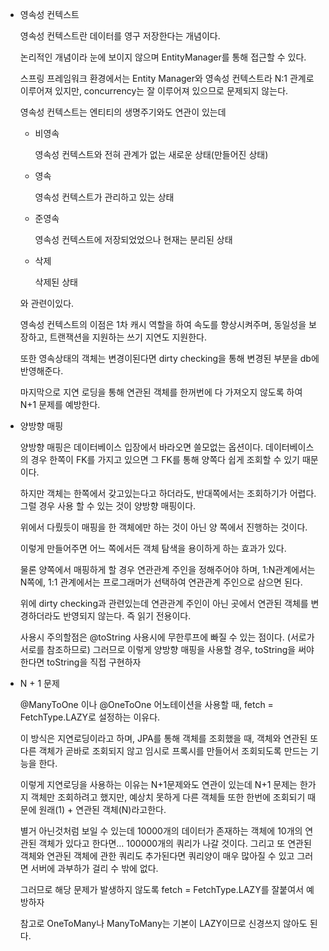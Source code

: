 - 영속성 컨텍스트
    
    영속성 컨텍스트란 데이터를 영구 저장한다는 개념이다.
    
    논리적인 개념이라 눈에 보이지 않으며 EntityManager를 통해 접근할 수 있다.
    
    스프링 프레임워크 환경에서는 Entity Manager와 영속성 컨텍스트라 N:1 관계로 이루어져 있지만, concurrency는 잘 이루어져 있으므로 문제되지 않는다.
    
    영속성 컨텍스트는 엔티티의 생명주기와도 연관이 있는데
    
    - 비영속
        
        영속성 컨텍스트와 전혀 관계가 없는 새로운 상태(만들어진 상태)
        
    - 영속
        
        영속성 컨텍스트가 관리하고 있는 상태
        
    - 준영속
        
        영속성 컨텍스트에 저장되었었으나 현재는 분리된 상태
        
    - 삭제
        
        삭제된 상태
        
    
    와 관련이있다.
    
    영속성 컨텍스트의 이점은 1차 캐시 역할을 하여 속도를 향상시켜주며, 동일성을 보장하고, 트랜잭션을 지원하는 쓰기 지연도 지원한다.
    
    또한 영속상태의 객체는 변경이된다면 dirty checking을 통해 변경된 부분을 db에 반영해준다.
    
    마지막으로 지연 로딩을 통해 연관된 객체를 한꺼번에 다 가져오지 않도록 하여 N+1 문제를 예방한다.
    
- 양방향 매핑
    
    양방향 매핑은 데이터베이스 입장에서 바라오면 쓸모없는 옵션이다. 데이터베이스의 경우 한쪽이 FK를 가지고 있으면 그 FK를 통해 양쪽다 쉽게 조회할 수 있기 때문이다.
    
    하지만 객체는 한쪽에서 갖고있는다고 하더라도, 반대쪽에서는 조회하기가 어렵다. 그럴 경우 사용 할 수 있는 것이 양방향 매핑이다.
    
    위에서 다뤘듯이 매핑을 한 객체에만 하는 것이 아닌 양 쪽에서 진행하는 것이다.
    
    이렇게 만들어주면 어느 쪽에서든 객체 탐색을 용이하게 하는 효과가 있다.
    
    물론 양쪽에서 매핑하게 할 경우 연관관계 주인을 정해주어야 하며, 1:N관계에서는 N쪽에, 1:1 관계에서는 프로그래머가 선택하여 연관관계 주인으로 삼으면 된다.
    
    위에 dirty checking과 관련있는데 연관관계 주인이 아닌 곳에서 연관된 객체를 변경하더라도 반영되지 않는다. 즉 읽기 전용이다.
    
    사용시 주의할점은 @toString 사용시에 무한루프에 빠질 수 있는 점이다. (서로가 서로를 참조하므로) 그러므로 이렇게 양방향 매핑을 사용할 경우, toString을 써야한다면 toString을 직접 구현하자
    
- N + 1 문제
    
    @ManyToOne 이나 @OneToOne 어노테이션을 사용할 때, fetch = FetchType.LAZY로 설정하는 이유다.
    
    이 방식은 지연로딩이라고 하며, JPA를 통해 객체를 조회했을 때, 객체와 연관된 또다른 객체가 곧바로 조회되지 않고 임시로 프록시를 만들어서 조회되도록 만드는 기능을 한다.
    
    이렇게 지연로딩을 사용하는 이유는 N+1문제와도 연관이 있는데 N+1 문제는 한가지 객체만 조회하려고 했지만, 예상치 못하게 다른 객체들 또한 한번에 조회되기 때문에 원래(1) + 연관된 객체(N)라고한다.
    
    별거 아닌것처럼 보일 수 있는데 10000개의 데이터가 존재하는 객체에 10개의 연관된 객체가 있다고 한다면… 100000개의 쿼리가 나갈 것이다. 그리고 또 연관된 객체와 연관된 객체에 관한 쿼리도 추가된다면 쿼리양이 매우 많아질 수 있고 그러면 서버에 과부하가 걸리 수 밖에 없다.
    
    그러므로 해당 문제가 발생하지 않도록 fetch = FetchType.LAZY를 잘붙여서 예방하자
    
    참고로 OneToMany나 ManyToMany는 기본이 LAZY이므로 신경쓰지 않아도 된다.